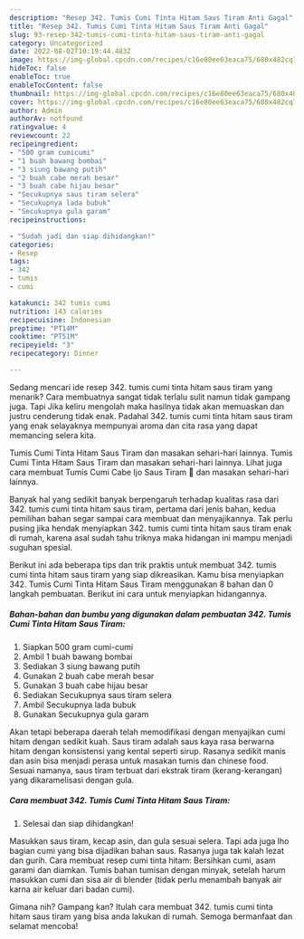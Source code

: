 ```yaml
---
description: "Resep 342. Tumis Cumi Tinta Hitam Saus Tiram Anti Gagal"
title: "Resep 342. Tumis Cumi Tinta Hitam Saus Tiram Anti Gagal"
slug: 93-resep-342-tumis-cumi-tinta-hitam-saus-tiram-anti-gagal
category: Uncategorized
date: 2022-08-02T10:19:44.483Z
image: https://img-global.cpcdn.com/recipes/c16e80ee63eaca75/680x482cq70/342-tumis-cumi-tinta-hitam-saus-tiram-foto-resep-utama.jpg
hideToc: false
enableToc: true
enableTocContent: false
thumbnail: https://img-global.cpcdn.com/recipes/c16e80ee63eaca75/680x482cq70/342-tumis-cumi-tinta-hitam-saus-tiram-foto-resep-utama.jpg
cover: https://img-global.cpcdn.com/recipes/c16e80ee63eaca75/680x482cq70/342-tumis-cumi-tinta-hitam-saus-tiram-foto-resep-utama.jpg
author: Admin
authorAv: notfound
ratingvalue: 4
reviewcount: 22
recipeingredient:
- "500 gram cumicumi"
- "1 buah bawang bombai"
- "3 siung bawang putih"
- "2 buah cabe merah besar"
- "3 buah cabe hijau besar"
- "Secukupnya saus tiram selera"
- "Secukupnya lada bubuk"
- "Secukupnya gula garam"
recipeinstructions:

- "Sudah jadi dan siap dihidangkan!"
categories:
- Resep
tags:
- 342
- tumis
- cumi

katakunci: 342 tumis cumi 
nutrition: 143 calories
recipecuisine: Indonesian
preptime: "PT14M"
cooktime: "PT51M"
recipeyield: "3"
recipecategory: Dinner

---
```



Sedang mencari ide resep 342. tumis cumi tinta hitam saus tiram yang menarik? Cara membuatnya sangat tidak terlalu sulit namun tidak gampang juga. Tapi Jika keliru mengolah maka hasilnya tidak akan memuaskan dan justru cenderung tidak enak. Padahal 342. tumis cumi tinta hitam saus tiram yang enak selayaknya mempunyai aroma dan cita rasa yang dapat memancing selera kita.


Tumis Cumi Tinta Hitam Saus Tiram dan masakan sehari-hari lainnya. Tumis Cumi Tinta Hitam Saus Tiram dan masakan sehari-hari lainnya. Lihat juga cara membuat Tumis Cumi Cabe Ijo Saus Tiram 🦑 dan masakan sehari-hari lainnya.

Banyak hal yang sedikit banyak berpengaruh terhadap kualitas rasa dari 342. tumis cumi tinta hitam saus tiram, pertama dari jenis bahan, kedua pemilihan bahan segar sampai cara membuat dan menyajikannya. Tak perlu pusing jika hendak menyiapkan 342. tumis cumi tinta hitam saus tiram enak di rumah, karena asal sudah tahu triknya maka hidangan ini mampu menjadi suguhan spesial.


Berikut ini ada beberapa tips dan trik praktis untuk membuat 342. tumis cumi tinta hitam saus tiram yang siap dikreasikan. Kamu bisa menyiapkan 342. Tumis Cumi Tinta Hitam Saus Tiram menggunakan 8 bahan dan 0 langkah pembuatan. Berikut ini cara untuk menyiapkan hidangannya.

<!--inarticleads1-->

##### Bahan-bahan dan bumbu yang digunakan dalam pembuatan 342. Tumis Cumi Tinta Hitam Saus Tiram:

1. Siapkan 500 gram cumi-cumi
1. Ambil 1 buah bawang bombai
1. Sediakan 3 siung bawang putih
1. Gunakan 2 buah cabe merah besar
1. Gunakan 3 buah cabe hijau besar
1. Sediakan Secukupnya saus tiram selera
1. Ambil Secukupnya lada bubuk
1. Gunakan Secukupnya gula garam


Akan tetapi beberapa daerah telah memodifikasi dengan menyajikan cumi hitam dengan sedikit kuah. Saus tiram adalah saus kaya rasa berwarna hitam dengan konsistensi yang kental seperti sirup. Rasanya sedikit manis dan asin bisa menjadi perasa untuk masakan tumis dan chinese food. Sesuai namanya, saus tiram terbuat dari ekstrak tiram (kerang-kerangan) yang dikaramelisasi dengan gula. 

<!--inarticleads2-->

##### Cara membuat 342. Tumis Cumi Tinta Hitam Saus Tiram:


1. Selesai dan siap dihidangkan!

Masukkan saus tiram, kecap asin, dan gula sesuai selera. Tapi ada juga lho bagian cumi yang bisa dijadikan bahan saus. Rasanya juga tak kalah lezat dan gurih. Cara membuat resep cumi tinta hitam: Bersihkan cumi, asam garami dan diamkan. Tumis bahan tumisan dengan minyak, setelah harum masukkan cumi dan sisa air di blender (tidak perlu menambah banyak air karna air keluar dari badan cumi). 

Gimana nih? Gampang kan? Itulah cara membuat 342. tumis cumi tinta hitam saus tiram yang bisa anda lakukan di rumah. Semoga bermanfaat dan selamat mencoba!
